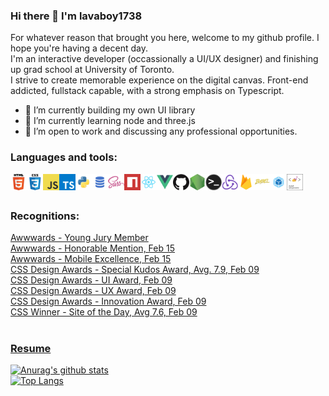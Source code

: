 ### Hi there 👋 I'm lavaboy1738

For whatever reason that brought you here, welcome to my github profile. I hope you're having a decent day.
<br/>
I'm an interactive developer (occassionally a UI/UX designer) and finishing up grad school at University of Toronto. 
<br/>
I strive to create memorable experience on the digital canvas. Front-end addicted, fullstack capable, with a strong emphasis on Typescript.

- 🔭 I’m currently building my own UI library
- 🌱 I’m currently learning node and three.js
- 🤝 I’m open to work and discussing any professional opportunities.

### Languages and tools: 
<img align="left" width="26px" src="https://raw.githubusercontent.com/github/explore/80688e429a7d4ef2fca1e82350fe8e3517d3494d/topics/html/html.png" />
<img align="left" width="26px" src="https://raw.githubusercontent.com/github/explore/80688e429a7d4ef2fca1e82350fe8e3517d3494d/topics/css/css.png" />
<img align="left" width="26px" src="https://raw.githubusercontent.com/github/explore/80688e429a7d4ef2fca1e82350fe8e3517d3494d/topics/javascript/javascript.png" />
<img align="left" width="26px" src="https://raw.githubusercontent.com/github/explore/80688e429a7d4ef2fca1e82350fe8e3517d3494d/topics/typescript/typescript.png" />
<img align="left" width="26px" src="https://raw.githubusercontent.com/github/explore/80688e429a7d4ef2fca1e82350fe8e3517d3494d/topics/python/python.png" />
<img align="left" width="26px" src="https://raw.githubusercontent.com/github/explore/80688e429a7d4ef2fca1e82350fe8e3517d3494d/topics/sql/sql.png" />
<img align="left" width="26px" src="https://raw.githubusercontent.com/github/explore/80688e429a7d4ef2fca1e82350fe8e3517d3494d/topics/sass/sass.png" />
<img align="left" width="26px" src="https://raw.githubusercontent.com/github/explore/80688e429a7d4ef2fca1e82350fe8e3517d3494d/topics/npm/npm.png" />
<img align="left" width="26px" src="https://raw.githubusercontent.com/github/explore/80688e429a7d4ef2fca1e82350fe8e3517d3494d/topics/react/react.png" />
<img align="left" width="26px" src="https://raw.githubusercontent.com/github/explore/80688e429a7d4ef2fca1e82350fe8e3517d3494d/topics/vue/vue.png" />
<img align="left" width="26px" src="https://raw.githubusercontent.com/github/explore/78df643247d429f6cc873026c0622819ad797942/topics/github/github.png" />
<img align="left" width="26px" src="https://raw.githubusercontent.com/github/explore/80688e429a7d4ef2fca1e82350fe8e3517d3494d/topics/nodejs/nodejs.png" />
<img align="left" width="26px" src="https://raw.githubusercontent.com/github/explore/80688e429a7d4ef2fca1e82350fe8e3517d3494d/topics/terminal/terminal.png" />
<img align="left" width="26px" src="https://raw.githubusercontent.com/github/explore/80688e429a7d4ef2fca1e82350fe8e3517d3494d/topics/redux/redux.png" />
<img align="left" width="26px" src="https://raw.githubusercontent.com/github/explore/80688e429a7d4ef2fca1e82350fe8e3517d3494d/topics/firebase/firebase.png"/>
<img align="left" width="26px" src="https://raw.githubusercontent.com/github/explore/80688e429a7d4ef2fca1e82350fe8e3517d3494d/topics/babel/babel.png"/>
<img align="left" width="26px" src="https://raw.githubusercontent.com/github/explore/80688e429a7d4ef2fca1e82350fe8e3517d3494d/topics/webpack/webpack.png"/>
<img align="left" width="26px" src="https://raw.githubusercontent.com/github/explore/80688e429a7d4ef2fca1e82350fe8e3517d3494d/topics/styled-components/styled-components.png"/>
</br>
</br>

### Recognitions: 
<a href="https://www.awwwards.com/jury-member/ronnie-feng" target="-_blank">Awwwards - Young Jury Member</a>
</br>
<a href="https://www.awwwards.com/sites/ronnie-feng-portfolio" target="-_blank">Awwwards - Honorable Mention, Feb 15</a>
</br>
<a href="https://www.awwwards.com/sites/ronnie-feng-portfolio" target="-_blank">Awwwards - Mobile Excellence, Feb 15</a>
</br>
<a href="https://www.cssdesignawards.com/sites/ronnie-feng-portfolio/38590/" target="-_blank">CSS Design Awards - Special Kudos Award, Avg. 7.9, Feb 09</a>
</br>
<a href="https://www.cssdesignawards.com/sites/ronnie-feng-portfolio/38590/" target="-_blank">CSS Design Awards - UI Award, Feb 09</a>
</br>
<a href="https://www.cssdesignawards.com/sites/ronnie-feng-portfolio/38590/" target="-_blank">CSS Design Awards - UX Award, Feb 09</a>
</br>
<a href="https://www.cssdesignawards.com/sites/ronnie-feng-portfolio/38590/" target="-_blank">CSS Design Awards - Innovation Award, Feb 09</a>
</br>
<a href="https://www.csswinner.com/details/ronnie-feng-portfolio/15167" target="_blank">CSS Winner - Site of the Day, Avg 7.6, Feb 09</a>
</br>
</br>

### [Resume](https://drive.google.com/file/d/1oQTW0o3phm8o8VRtGc_6vw6vwlDDrdVO/view?usp=sharing)

[![Anurag's github stats](https://github-readme-stats.vercel.app/api?username=lavaboy1738&show_icons=true)](https://youtu.be/xvFZjo5PgG0)
</br>
[![Top Langs](https://github-readme-stats.vercel.app/api/top-langs/?username=lavaboy1738&layout=compact)](https://youtu.be/xvFZjo5PgG0)

